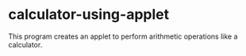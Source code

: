 # calculator-using-applet
This program creates an applet to perform arithmetic operations like a calculator.
